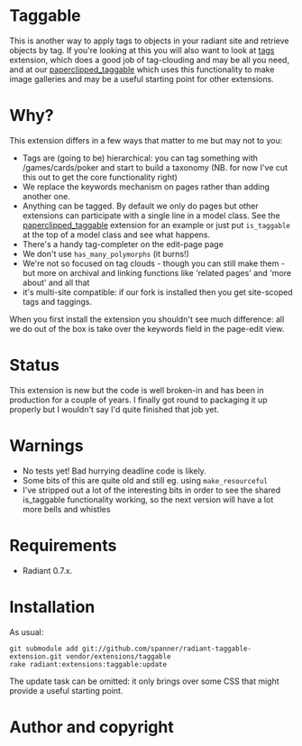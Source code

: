 # Taggable

This is another way to apply tags to objects in your radiant site and retrieve objects by tag. If you're looking at this you will also want to look at [tags](http://github.com/jomz/radiant-tags-extension/tree) extension, which does a good job of tag-clouding and may be all you need, and at our [paperclipped_taggable](https://github.com/spanner/radiant-paperclipped_taggable-extension) which uses this functionality to make image galleries and may be a useful starting point for other extensions.

# Why?

This extension differs in a few ways that matter to me but may not to you:

* Tags are (going to be) hierarchical: you can tag something with /games/cards/poker and start to build a taxonomy (NB. for now I've cut this out to get the core functionality right)
* We replace the keywords mechanism on pages rather than adding another one.
* Anything can be tagged. By default we only do pages but other extensions can participate with a single line in a model class. See the [paperclipped_taggable](https://github.com/spanner/radiant-paperclipped_taggable-extension) extension for an example or just put `is_taggable` at the top of a model class and see what happens.
* There's a handy tag-completer on the edit-page page
* We don't use `has_many_polymorphs` (it burns!)
* We're not so focused on tag clouds - though you can still make them - but more on archival and linking functions like 'related pages' and 'more about' and all that
* it's multi-site compatible: if our fork is installed then you get site-scoped tags and taggings.

When you first install the extension you shouldn't see much difference: all we do out of the box is take over the keywords field in the page-edit view.

# Status 

This extension is new but the code is well broken-in and has been in production for a couple of years. I finally got round to packaging it up properly but I wouldn't say I'd quite finished that job yet.

# Warnings

* No tests yet! Bad hurrying deadline code is likely.
* Some bits of this are quite old and still eg. using `make_resourceful`
* I've stripped out a lot of the interesting bits in order to see the shared is_taggable functionality working, so the next version will have a lot more bells and whistles

# Requirements

* Radiant 0.7.x.

# Installation

As usual:

	git submodule add git://github.com/spanner/radiant-taggable-extension.git vendor/extensions/taggable
	rake radiant:extensions:taggable:update
	
The update task can be omitted: it only brings over some CSS that might provide a useful starting point.

# Author and copyright